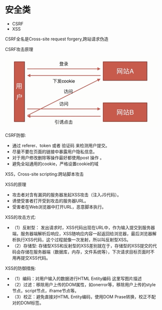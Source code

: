 # 安全类

- CSRF
- XSS


CSRF全名是Cross-site request forgery,跨站请求伪造

CSRF攻击原理

![](./img/csrf.png)


CSRF防御:

- 通过 referer、token 或者 验证码 来检测用户提交。
- 尽量不要在页面的链接中暴露用户隐私信息。
- 对于用户修改删除等操作最好都使用post 操作 。
- 避免全站通用的cookie，严格设置cookie的域


XSS，Cross-site scripting:跨站脚本攻击

XSS的原理
- 攻击者对含有漏洞的服务器发起XSS攻击（注入JS代码）。
- 诱使受害者打开受到攻击的服务器URL。
- 受害者在Web浏览器中打开URL，恶意脚本执行。


XSS的攻击方式:

- （1）反射型： 发出请求时，XSS代码出现在URL中，作为输入提交到服务器端，服务器端解析后响应，XSS随响应内容一起返回给浏览器，最后浏览器解析执行XSS代码，这个过程就像一次发射，所以叫反射型XSS。
- （2）存储型: 存储型XSS和反射型的XSS差别就在于，存储型的XSS提交的代码会存储在服务器端（数据库，内存，文件系统等），下次请求目标页面时不用再提交XSS代码。



XSS的防御措施:

- （1）编码：对用户输入的数据进行HTML Entity编码 
这里写图片描述 
- （2）过滤：移除用户上传的DOM属性，如onerror等，移除用户上传的style节点，script节点，iframe节点等。
- （3）校正：避免直接对HTML Entity编码，使用DOM Prase转换，校正不配对的DOM标签。


